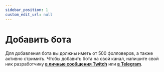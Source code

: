 ```yaml
---
sidebar_position: 1
custom_edit_url: null
---
```


# Добавить бота

Для добавления бота вы должны иметь от 500 фолловеров, а также активно стримить. Чтобы добавить бота на свой канал, напишите свой ник разработчику **[в личные сообщения Twitch](https://twitch.tv/relanit)** или **[в Telegram](https://relanit.t.me)**.